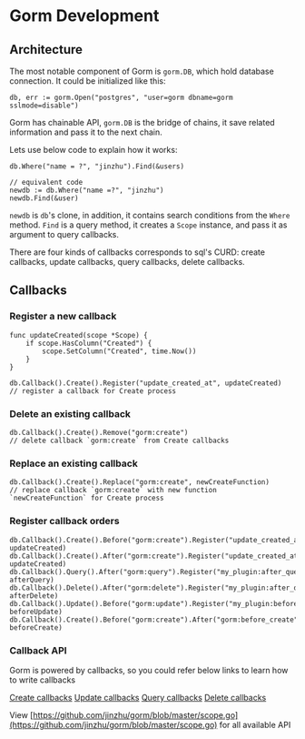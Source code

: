 # Gorm Development

## Architecture

The most notable component of Gorm is `gorm.DB`, which hold database connection. It could be initialized like this:

    db, err := gorm.Open("postgres", "user=gorm dbname=gorm sslmode=disable")

Gorm has chainable API, `gorm.DB` is the bridge of chains, it save related information and pass it to the next chain.

Lets use below code to explain how it works:

    db.Where("name = ?", "jinzhu").Find(&users)

    // equivalent code
    newdb := db.Where("name =?", "jinzhu")
    newdb.Find(&user)

`newdb` is `db`'s clone, in addition, it contains search conditions from the `Where` method.
`Find` is a query method, it creates a `Scope` instance, and pass it as argument to query callbacks.

There are four kinds of callbacks corresponds to sql's CURD: create callbacks, update callbacks, query callbacks, delete callbacks.

## Callbacks

### Register a new callback

    func updateCreated(scope *Scope) {
        if scope.HasColumn("Created") {
            scope.SetColumn("Created", time.Now())
        }
    }

    db.Callback().Create().Register("update_created_at", updateCreated)
    // register a callback for Create process

### Delete an existing callback

    db.Callback().Create().Remove("gorm:create")
    // delete callback `gorm:create` from Create callbacks

### Replace an existing callback

    db.Callback().Create().Replace("gorm:create", newCreateFunction)
    // replace callback `gorm:create` with new function `newCreateFunction` for Create process

### Register callback orders

    db.Callback().Create().Before("gorm:create").Register("update_created_at", updateCreated)
    db.Callback().Create().After("gorm:create").Register("update_created_at", updateCreated)
    db.Callback().Query().After("gorm:query").Register("my_plugin:after_query", afterQuery)
    db.Callback().Delete().After("gorm:delete").Register("my_plugin:after_delete", afterDelete)
    db.Callback().Update().Before("gorm:update").Register("my_plugin:before_update", beforeUpdate)
    db.Callback().Create().Before("gorm:create").After("gorm:before_create").Register("my_plugin:before_create", beforeCreate)

### Callback API

Gorm is powered by callbacks, so you could refer below links to learn how to write callbacks

[Create callbacks](https://github.com/jinzhu/gorm/blob/master/callback_create.go)
[Update callbacks](https://github.com/jinzhu/gorm/blob/master/callback_update.go)
[Query callbacks](https://github.com/jinzhu/gorm/blob/master/callback_create.go)
[Delete callbacks](https://github.com/jinzhu/gorm/blob/master/callback_delete.go)

View [https://github.com/jinzhu/gorm/blob/master/scope.go](https://github.com/jinzhu/gorm/blob/master/scope.go) for all available API
